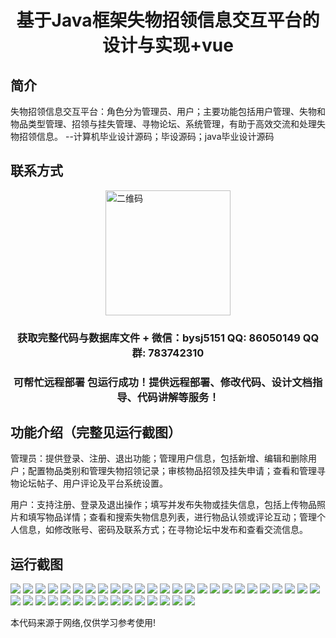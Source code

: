 <p><h1 align="center">基于Java框架失物招领信息交互平台的设计与实现+vue</h1></p>

## 简介
失物招领信息交互平台：角色分为管理员、用户；主要功能包括用户管理、失物和物品类型管理、招领与挂失管理、寻物论坛、系统管理，有助于高效交流和处理失物招领信息。    --计算机毕业设计源码；毕设源码；java毕业设计源码


## 联系方式
<img src="https://bs-1329754181.cos.ap-shanghai.myqcloud.com/wx.jpg" alt="二维码" style="display: block; margin: 0 auto;" width="200px">
<p><h3 align="center">获取完整代码与数据库文件 + 微信：bysj5151 QQ: 86050149 QQ群: 783742310</h3></p>
<p><h3 align="center">可帮忙远程部署 包运行成功！提供远程部署、修改代码、设计文档指导、代码讲解等服务！</h3></p>

## 功能介绍（完整见运行截图）
管理员：提供登录、注册、退出功能；管理用户信息，包括新增、编辑和删除用户；配置物品类别和管理失物招领记录；审核物品招领及挂失申请；查看和管理寻物论坛帖子、用户评论及平台系统设置。

用户：支持注册、登录及退出操作；填写并发布失物或挂失信息，包括上传物品照片和填写物品详情；查看和搜索失物信息列表，进行物品认领或评论互动；管理个人信息，如修改账号、密码及联系方式；在寻物论坛中发布和查看交流信息。


## 运行截图
![](https://bs-1329754181.cos.ap-shanghai.myqcloud.com/ssm/LostAndFoundInfoInteractionPlatform/img/001.jpg)
![](https://bs-1329754181.cos.ap-shanghai.myqcloud.com/ssm/LostAndFoundInfoInteractionPlatform/img/002.jpg)
![](https://bs-1329754181.cos.ap-shanghai.myqcloud.com/ssm/LostAndFoundInfoInteractionPlatform/img/003.jpg)
![](https://bs-1329754181.cos.ap-shanghai.myqcloud.com/ssm/LostAndFoundInfoInteractionPlatform/img/004.jpg)
![](https://bs-1329754181.cos.ap-shanghai.myqcloud.com/ssm/LostAndFoundInfoInteractionPlatform/img/005.jpg)
![](https://bs-1329754181.cos.ap-shanghai.myqcloud.com/ssm/LostAndFoundInfoInteractionPlatform/img/006.jpg)
![](https://bs-1329754181.cos.ap-shanghai.myqcloud.com/ssm/LostAndFoundInfoInteractionPlatform/img/007.jpg)
![](https://bs-1329754181.cos.ap-shanghai.myqcloud.com/ssm/LostAndFoundInfoInteractionPlatform/img/008.jpg)
![](https://bs-1329754181.cos.ap-shanghai.myqcloud.com/ssm/LostAndFoundInfoInteractionPlatform/img/009.jpg)
![](https://bs-1329754181.cos.ap-shanghai.myqcloud.com/ssm/LostAndFoundInfoInteractionPlatform/img/010.jpg)
![](https://bs-1329754181.cos.ap-shanghai.myqcloud.com/ssm/LostAndFoundInfoInteractionPlatform/img/011.jpg)
![](https://bs-1329754181.cos.ap-shanghai.myqcloud.com/ssm/LostAndFoundInfoInteractionPlatform/img/012.jpg)
![](https://bs-1329754181.cos.ap-shanghai.myqcloud.com/ssm/LostAndFoundInfoInteractionPlatform/img/013.jpg)
![](https://bs-1329754181.cos.ap-shanghai.myqcloud.com/ssm/LostAndFoundInfoInteractionPlatform/img/014.jpg)
![](https://bs-1329754181.cos.ap-shanghai.myqcloud.com/ssm/LostAndFoundInfoInteractionPlatform/img/015.jpg)
![](https://bs-1329754181.cos.ap-shanghai.myqcloud.com/ssm/LostAndFoundInfoInteractionPlatform/img/016.jpg)
![](https://bs-1329754181.cos.ap-shanghai.myqcloud.com/ssm/LostAndFoundInfoInteractionPlatform/img/017.jpg)
![](https://bs-1329754181.cos.ap-shanghai.myqcloud.com/ssm/LostAndFoundInfoInteractionPlatform/img/018.jpg)
![](https://bs-1329754181.cos.ap-shanghai.myqcloud.com/ssm/LostAndFoundInfoInteractionPlatform/img/019.jpg)
![](https://bs-1329754181.cos.ap-shanghai.myqcloud.com/ssm/LostAndFoundInfoInteractionPlatform/img/020.jpg)
![](https://bs-1329754181.cos.ap-shanghai.myqcloud.com/ssm/LostAndFoundInfoInteractionPlatform/img/021.jpg)
![](https://bs-1329754181.cos.ap-shanghai.myqcloud.com/ssm/LostAndFoundInfoInteractionPlatform/img/022.jpg)
![](https://bs-1329754181.cos.ap-shanghai.myqcloud.com/ssm/LostAndFoundInfoInteractionPlatform/img/023.jpg)
![](https://bs-1329754181.cos.ap-shanghai.myqcloud.com/ssm/LostAndFoundInfoInteractionPlatform/img/024.jpg)
![](https://bs-1329754181.cos.ap-shanghai.myqcloud.com/ssm/LostAndFoundInfoInteractionPlatform/img/025.jpg)
![](https://bs-1329754181.cos.ap-shanghai.myqcloud.com/ssm/LostAndFoundInfoInteractionPlatform/img/026.jpg)
![](https://bs-1329754181.cos.ap-shanghai.myqcloud.com/ssm/LostAndFoundInfoInteractionPlatform/img/027.jpg)
![](https://bs-1329754181.cos.ap-shanghai.myqcloud.com/ssm/LostAndFoundInfoInteractionPlatform/img/028.jpg)
![](https://bs-1329754181.cos.ap-shanghai.myqcloud.com/ssm/LostAndFoundInfoInteractionPlatform/img/029.jpg)
![](https://bs-1329754181.cos.ap-shanghai.myqcloud.com/ssm/LostAndFoundInfoInteractionPlatform/img/030.jpg)
![](https://bs-1329754181.cos.ap-shanghai.myqcloud.com/ssm/LostAndFoundInfoInteractionPlatform/img/031.jpg)
![](https://bs-1329754181.cos.ap-shanghai.myqcloud.com/ssm/LostAndFoundInfoInteractionPlatform/img/032.jpg)
![](https://bs-1329754181.cos.ap-shanghai.myqcloud.com/ssm/LostAndFoundInfoInteractionPlatform/img/033.jpg)
![](https://bs-1329754181.cos.ap-shanghai.myqcloud.com/ssm/LostAndFoundInfoInteractionPlatform/img/034.jpg)
![](https://bs-1329754181.cos.ap-shanghai.myqcloud.com/ssm/LostAndFoundInfoInteractionPlatform/img/035.jpg)
![](https://bs-1329754181.cos.ap-shanghai.myqcloud.com/ssm/LostAndFoundInfoInteractionPlatform/img/036.jpg)
![](https://bs-1329754181.cos.ap-shanghai.myqcloud.com/ssm/LostAndFoundInfoInteractionPlatform/img/037.jpg)
![](https://bs-1329754181.cos.ap-shanghai.myqcloud.com/ssm/LostAndFoundInfoInteractionPlatform/img/038.jpg)
![](https://bs-1329754181.cos.ap-shanghai.myqcloud.com/ssm/LostAndFoundInfoInteractionPlatform/img/039.jpg)
![](https://bs-1329754181.cos.ap-shanghai.myqcloud.com/ssm/LostAndFoundInfoInteractionPlatform/img/040.jpg)

<p>本代码来源于网络,仅供学习参考使用!</p>
